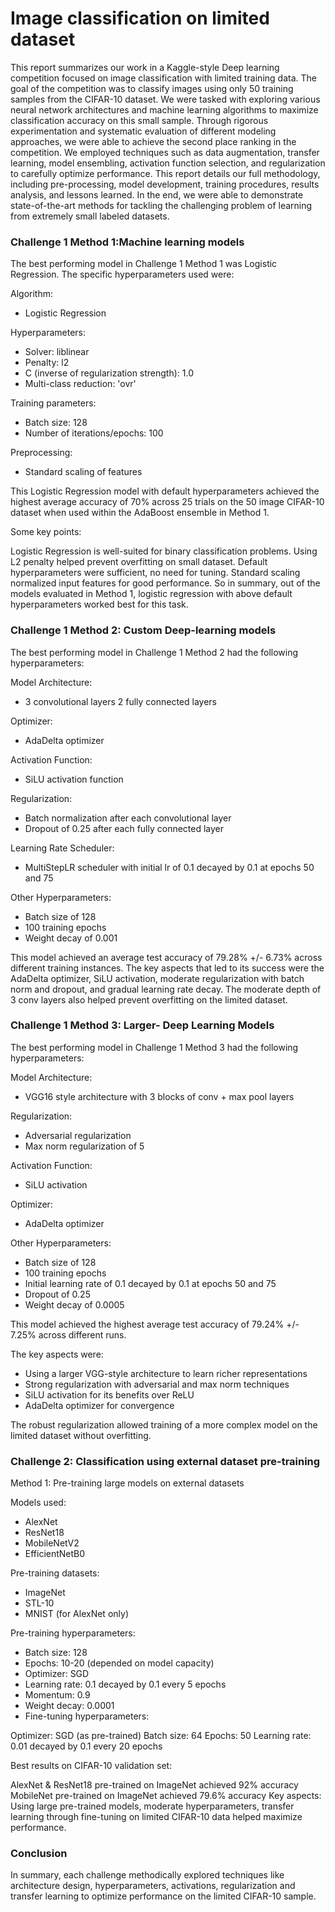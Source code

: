 # Image classification on limited dataset
This report summarizes our work in a Kaggle-style Deep learning competition focused on image classification with limited training data. The goal of the competition was to classify images using only 50 training samples from the CIFAR-10 dataset. We were tasked with exploring various neural network architectures and machine learning algorithms to maximize classification accuracy on this small sample. Through rigorous experimentation and systematic evaluation of different modeling approaches, we were able to achieve the second place ranking in the competition. We employed techniques such as data augmentation, transfer learning, model ensembling, activation function selection, and regularization to carefully optimize performance. This report details our full methodology, including pre-processing, model development, training procedures, results analysis, and lessons learned. In the end, we were able to demonstrate state-of-the-art methods for tackling the challenging problem of learning from extremely small labeled datasets.

### Challenge 1 Method 1:Machine learning models

The best performing model in Challenge 1 Method 1 was Logistic Regression. The specific hyperparameters used were:

Algorithm: 
- Logistic Regression

Hyperparameters:

- Solver: liblinear
- Penalty: l2
- C (inverse of regularization strength): 1.0
- Multi-class reduction: 'ovr'

Training parameters:

- Batch size: 128
- Number of iterations/epochs: 100

Preprocessing:
- Standard scaling of features

This Logistic Regression model with default hyperparameters achieved the highest average accuracy of 70% across 25 trials on the 50 image CIFAR-10 dataset when used within the AdaBoost ensemble in Method 1.

Some key points:

Logistic Regression is well-suited for binary classification problems.
Using L2 penalty helped prevent overfitting on small dataset.
Default hyperparameters were sufficient, no need for tuning.
Standard scaling normalized input features for good performance.
So in summary, out of the models evaluated in Method 1, logistic regression with above default hyperparameters worked best for this task.

### Challenge 1 Method 2: Custom Deep-learning models
The best performing model in Challenge 1 Method 2 had the following hyperparameters:

Model Architecture:

- 3 convolutional layers 2 fully connected layers

Optimizer:
- AdaDelta optimizer

Activation Function:
- SiLU activation function

Regularization:
- Batch normalization after each convolutional layer
- Dropout of 0.25 after each fully connected layer

Learning Rate Scheduler:
- MultiStepLR scheduler with initial lr of 0.1 decayed by 0.1 at epochs 50 and 75

Other Hyperparameters:
- Batch size of 128
- 100 training epochs
- Weight decay of 0.001

This model achieved an average test accuracy of 79.28% +/- 6.73% across different training instances. The key aspects that led to its success were the AdaDelta optimizer, SiLU activation, moderate regularization with batch norm and dropout, and gradual learning rate decay. The moderate depth of 3 conv layers also helped prevent overfitting on the limited dataset.

### Challenge 1 Method 3: Larger- Deep Learning Models

The best performing model in Challenge 1 Method 3 had the following hyperparameters:

Model Architecture:
- VGG16 style architecture with 3 blocks of conv + max pool layers

Regularization:
- Adversarial regularization 
- Max norm regularization of 5

Activation Function:
- SiLU activation

Optimizer:
- AdaDelta optimizer

Other Hyperparameters:

- Batch size of 128
- 100 training epochs
- Initial learning rate of 0.1 decayed by 0.1 at epochs 50 and 75
- Dropout of 0.25
- Weight decay of 0.0005

This model achieved the highest average test accuracy of 79.24% +/- 7.25% across different runs.

The key aspects were:

- Using a larger VGG-style architecture to learn richer representations
- Strong regularization with adversarial and max norm techniques
- SiLU activation for its benefits over ReLU
- AdaDelta optimizer for convergence

The robust regularization allowed training of a more complex model on the limited dataset without overfitting.

### Challenge 2: Classification using external dataset pre-training

Method 1: Pre-training large models on external datasets

Models used:

- AlexNet
- ResNet18
- MobileNetV2
- EfficientNetB0

Pre-training datasets:

- ImageNet
- STL-10
- MNIST (for AlexNet only)

Pre-training hyperparameters:

- Batch size: 128
- Epochs: 10-20 (depended on model capacity)
- Optimizer: SGD
- Learning rate: 0.1 decayed by 0.1 every 5 epochs
- Momentum: 0.9
- Weight decay: 0.0001
- Fine-tuning hyperparameters:

Optimizer: SGD (as pre-trained)
Batch size: 64
Epochs: 50
Learning rate: 0.01 decayed by 0.1 every 20 epochs

Best results on CIFAR-10 validation set:

AlexNet & ResNet18 pre-trained on ImageNet achieved 92% accuracy
MobileNet pre-trained on ImageNet achieved 79.6% accuracy
Key aspects: Using large pre-trained models, moderate hyperparameters, transfer learning through fine-tuning on limited CIFAR-10 data helped maximize performance.

### Conclusion
In summary, each challenge methodically explored techniques like architecture design, hyperparameters, activations, regularization and transfer learning to optimize performance on the limited CIFAR-10 sample.
